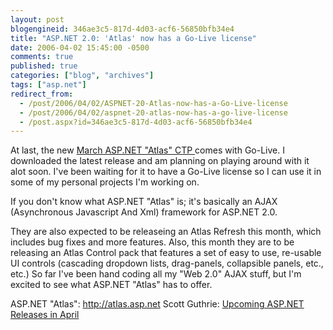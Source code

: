 ```yaml
---
layout: post
blogengineid: 346ae3c5-817d-4d03-acf6-56850bfb34e4
title: "ASP.NET 2.0: 'Atlas' now has a Go-Live license"
date: 2006-04-02 15:45:00 -0500
comments: true
published: true
categories: ["blog", "archives"]
tags: ["asp.net"]
redirect_from: 
  - /post/2006/04/02/ASPNET-20-Atlas-now-has-a-Go-Live-license
  - /post/2006/04/02/aspnet-20-atlas-now-has-a-go-live-license
  - /post.aspx?id=346ae3c5-817d-4d03-acf6-56850bfb34e4
---
```

<!-- more -->

At last, the new <a href="http://go.microsoft.com/fwlink/?LinkId=52384">March ASP.NET "Atlas" CTP </a>comes with Go-Live. I downloaded the latest release and am planning on playing around with it alot soon. I've been waiting for it to have a Go-Live license so I can use it in some of my personal projects I'm working on.

If you don't know what ASP.NET "Atlas" is; it's basically an AJAX (Asynchronous Javascript And Xml) framework for ASP.NET 2.0.

They are also expected to be releaseing an Atlas Refresh this month, which includes bug fixes and more features. Also, this month they are to be releasing an Atlas Control pack that features a set of easy to use, re-usable UI controls (cascading dropdown lists, drag-panels, collapsible panels, etc., etc.) So far I've been hand coding all my "Web 2.0" AJAX stuff, but I'm excited to see what ASP.NET "Atlas" has to offer.

ASP.NET "Atlas": <a href="http://atlas.asp.net/">http://atlas.asp.net</a>
Scott Guthrie: <a id="viewpost.ascx_TitleUrl" href="http://weblogs.asp.net/scottgu/archive/2006/03/30/441465.aspx">Upcoming ASP.NET Releases in April</a>
